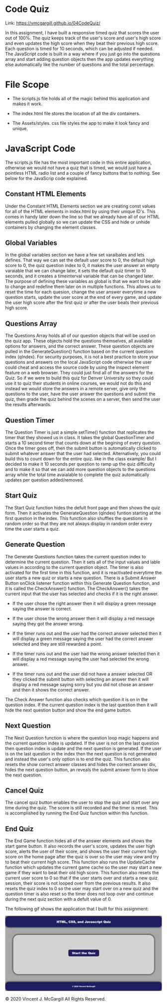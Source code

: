 # Code Quiz

Link: https://vmcgargill.github.io/04CodeQuiz/

In this assignment, I have built a responsive timed quiz that 
scores the user out of 100%. The quiz keeps track of the 
user's score and user's high score and even updates the high 
score when they beat their previous high score. Each question 
is timed for 10 seconds, which can be adjusted if needed. The 
JavaScript code is built in a way where if you just go into 
the questions array and start adding question objects then 
the app updates everything else automatically like the number 
of questions and the total percentage.

# File Scope


- The scripts.js file holds all of the magic behind this 
application and makes it work.

- The index.html file stores the location of all the div 
containers. 

- The Assets/styles. css file styles the app to make it 
look fancy and unique.


# JavaScript Code


The scripts.js file has the most important code in this 
entire application, otherwise we would not have a quiz that 
is timed, we would just have a pointless HTML radio list and 
a couple of fancy buttons that to nothing. See below for the 
JavaScrip code explained.


## Constant HTML Elements


Under the Constant HTML Elements section we are creating 
const values for all of the HTML elements in 
index.html by using their unique ID's. This comes in handy 
later down the line so that we already have all of our HTML 
elements pulled globally so we can update the CSS and hide or unhide 
containers by changing the element classes.


## Global Variables


In the global variables section we have a few set varaibales 
and lets defines. That way we can set the default user score 
to 0, the default high score to 0, the quiz question  index 
to 0, it makes the user answer an empty varaiable that we can 
change later, it sets the default quiz timer to 10 seconds, 
and it creates a timeinterval variable that can be changed 
later. The purpose of defining these variables as global is 
that we want to be able to change and redefine them later on 
in multiple functions. This allows us to reset the time for 
each quesion, change the user answer everytime a new 
question starts, update the user score at the end of 
every game, and update the user high score after the first 
quiz or after the user beats their previous high score. 


## Questions Array


The Questions Array holds all of our question objects that 
will be used on the quiz app.  These objects hold the 
questions themselves, all available options for answers, and 
the  correct answer. These question objects are pulled in the 
GenerateQuestion() function based  on the current question 
index (qIndex). For security purposes, it is not a best 
practice  to store your questions and answers on the local 
JavaScript code otherwise the user could cheat and access the 
source code by using the inspect element feature on a web 
browser. They  could just find all of the answers for the 
Quiz. So if we were to build this quiz for Denver University 
so they could use it to quiz their students in online 
courses, we would not do this and instead we would store the 
answers in a remote server, give only the questions to the 
user, have the user answer the questions and submit the quiz, 
then grade the quiz behind the scenes on a server, then send 
the user the results afterwards.


## Question Timer


The Question Timer is just a simple setTime() function that 
replicates the timer that they showed us in class. It takes 
the global QuestionTimer and starts a 10 second timer that 
counts down at the begining of every question. Once the 
timer goes off, then the submit button is automatically 
clicked to submit whatever answer that the user had selected. 
Alternatively, you could build this to count down for the 
entire quiz. like in the class example/ But I decided to make 
it 10 seconds per question to ramp up the quiz difficulty 
and to make it so that we can add more question objects 
to the questions array while the total time avaialable to 
complete the quiz automatically updates per question added/removed.  


## Start Quiz


The Start Quiz function hides the defult front page and then 
shows the quiz form. Then it  activates the GenerateQuestion
(qIndex) funtion starting at the first question in the index.
This function also shuffles the questions in random order
so that they are not always display in random order every time
the user starts a quiz.


## Generate Question


The Generate Questions function takes the current question 
index to determine the current question. Then it sets all of 
the input values and lable values in according to the current 
question object. The timer is also activated for the 
first time in this function, and it is reactivated everytime 
the user starts a new quiz or starts a new question. There is 
a Submit Answer Button onClick listener function within this 
Generate Question function, and it is called the CheckAnswer() 
function. The CheckAnswer() takes the current input that 
the user has selected and checks if it is the right answer. 

- If the user chose the right answer then it will display a 
green message saying the answer is correct. 

- If the user chose the wrong answer then it will display a 
red message saying they got the answer wrong. 

- If the timer runs out and the user had the correct answer 
selected then it will display a green message saying the user 
had the correct answer selected and they are still rewarded a 
point.

- If the timer runs out and the user had the wrong answer 
selected then it will display a red message saying the user 
had selected the wrong answer.

- If the timer runs out and the user did not have a answer 
selected OR they clicked the submit button with selecting an 
answer then it will display a red message saying sorry but 
you did not chose an answer and then it shows the correct 
answer.

The Check Answer function also checks which question it is on 
in the question index. If the current question index is the 
last question then it will hide the next question button and 
show the end game button. 


## Next Question


The Next Question function is where the question loop magic 
happens and the current question index is updated. If the 
user is not on the last question then question index is update 
and the next question is generated. If the user is on the 
last question in the index then the next question is not 
generated and instead the user's only option is to end the 
quiz. This function also resets the show correct answer 
classes and hides the correct answer div, hides the next 
question button, an reveals the submit answer form to show 
the next question.


## Cancel Quiz


The cancel quiz button enables the user to stop the quiz and 
start over any time during the quiz. The score is still 
recorded and the timer is reset. This is accomplished by 
running the End Quiz function within this function.


## End Quiz


The End Game function hides all of the answer elements and 
shows the start game button. It also records the user's score, 
updates the user high score, alerts the user of their score, 
and shows the user their current high score on the home page 
after the quiz is over so the user may view and try to beat 
their current high score. This function also runs 
the UpdateCache function which updates the current game 
cache so the user may start a new game if they want to 
beat their old high score. This function also resets the current user score to 0 
so that if the user starts over and starts a new quiz session, 
their score is not looped over from the previous results. It 
also resets the quiz index to 0 so the user may start over on a new 
quiz and the question timer is also reset so the timer does 
not loop over and continue during the next quiz section with 
a defult value of 0.


The following gif shows the application that I built for this assignment:

![code quiz](./Assets/04-web-apis-homework-demo.gif)

© 2020 Vincent J. McGargill All Rights Reserved.

